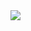 <img src="https://capsule-render.vercel.app/api?type=waving&color=A3DCBE&height=300&section=header&text=YuJeong%20Kim&desc=portfolio&fontSize=70&fontColor=000000" />
